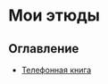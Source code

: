 # Мои этюды

## Оглавление
- [Телефонная книга][PhoneBookReadme] 







[PhoneBookReadme]: <PhoneBook/README.md>